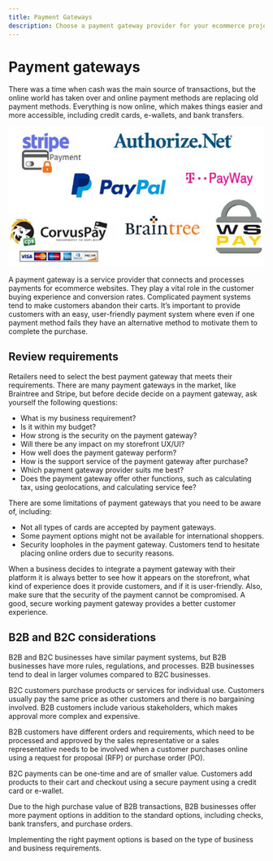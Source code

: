 ```yaml
---
title: Payment Gateways
description: Choose a payment gateway provider for your ecommerce project based on the needs of your business.
---
```


# Payment gateways

There was a time when cash was the main source of transactions, but the online world has taken over and online payment methods are replacing old payment methods. Everything is now online, which makes things easier and more accessible, including credit cards, e-wallets, and bank transfers.

![Payment gateway provider logos](../../assets/playbooks/payment-gateways.png)

A payment gateway is a service provider that connects and processes payments for ecommerce websites. They play a vital role in the customer buying experience and conversion rates. Complicated payment systems tend to make customers abandon their carts. It’s important to provide customers with an easy, user-friendly payment system where even if one payment method fails they have an alternative method to motivate them to complete the purchase.

## Review requirements

Retailers need to select the best payment gateway that meets their requirements. There are many payment gateways in the market, like Braintree and Stripe, but before decide decide on a payment gateway, ask yourself the following questions:

- What is my business requirement?
- Is it within my budget?
- How strong is the security on the payment gateway?
- Will there be any impact on my storefront UX/UI?
- How well does the payment gateway perform?
- How is the support service of the payment gateway after purchase?
- Which payment gateway provider suits me best?
- Does the payment gateway offer other functions, such as calculating tax, using geolocations, and calculating service fee?

There are some limitations of payment gateways that you need to be aware of, including:

- Not all types of cards are accepted by payment gateways.
- Some payment options might not be available for international shoppers.
- Security loopholes in the payment gateway. Customers tend to hesitate placing online orders due to security reasons.

When a business decides to integrate a payment gateway with their platform it is always better to see how it appears on the storefront, what kind of experience does it provide customers, and if it is user-friendly. Also, make sure that the security of the payment cannot be compromised. A good, secure working payment gateway provides a better customer experience.

## B2B and B2C considerations

B2B and B2C businesses have similar payment systems, but B2B businesses have more rules, regulations, and processes. B2B businesses tend to deal in larger volumes compared to B2C businesses.

B2C customers purchase products or services for individual use. Customers usually pay the same price as other customers and there is no bargaining involved. B2B customers include various
stakeholders, which makes approval more complex and expensive.

B2B customers have different orders and requirements, which need to be processed and approved by the sales representative or a sales representative needs to be involved when a customer purchases online using a request for proposal (RFP) or purchase order (PO).

B2C payments can be one-time and are of smaller value. Customers add products to their cart and checkout using a secure payment using a credit card or e-wallet.

Due to the high purchase value of B2B transactions, B2B businesses offer more payment options in addition to the standard options, including checks, bank transfers, and purchase orders.

Implementing the right payment options is based on the type of business and business requirements.
